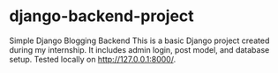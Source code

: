 # django-backend-project
Simple Django Blogging Backend This is a basic Django project created during my internship. It includes admin login, post model, and database setup. Tested locally on http://127.0.0.1:8000/.
